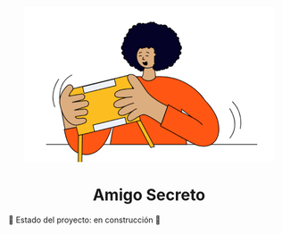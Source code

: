<div align="center">
    <img src="https://github.com/RamosMel/amigoSecreto/blob/main/assets/amigo-secreto.png?raw=true" alt="imagen del juego amigo secreto" />
</div>

# <h1 align="center"> Amigo Secreto </h1>

:construction: Estado del proyecto: en construcción :construction:

